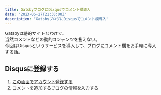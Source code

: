 ```yaml
---
title: GatsbyブログにDisqusでコメント欄導入
date: "2023-06-27T21:30:00Z"
description: "GatsbyブログにDisqusでコメント欄導入"
---
```

Gatsbyは静的サイトなわけで、   
当然コメントなどの動的コンテンツを扱えない。   
今回はDisqusというサービスを導入して、ブログにコメント欄をお手軽に導入する話。

## Disqusに登録する
1. [この画面でアカウント登録する](https://disqus.com/profile/login/?next=/profile/signup/intent/)
2. コメントを追加するブログの情報を入力する
